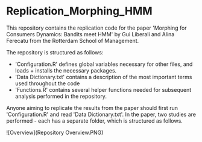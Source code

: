 # Replication_Morphing_HMM

This repository contains the replication code for the paper 'Morphing for Consumers Dynamics: Bandits meet HMM' by Gui Liberali and Alina Ferecatu from the Rotterdam School of Management. 

The repository is structured as follows:
- 'Configuration.R' defines global variables necessary for other files, and loads + installs the necessary packages.
- 'Data Dictionary.txt' contains a description of the most important terms used throughout the code
- 'Functions.R' contains several helper functions needed for subsequent analysis performed in the repository. 

Anyone aiming to replicate the results from the paper should first run 'Configuration.R' and read 'Data Dictionary.txt'. In the paper, two studies are performed - each has a separate folder, which is structured as follows. 

![Overview](Repository Overview.PNG)
